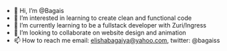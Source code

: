 - 👋 Hi, I’m @Bagais
- 👀 I’m interested in learning to create clean and functional code
- 🌱 I’m currently learning to be a fullstack developer with Zuri/Ingress
- 💞️ I’m looking to collaborate on website design and animation
- 📫 How to reach me email: elishabagaiya@yahoo.com, twitter: @bagaiss

<!---
Bagais/Bagais is a ✨ special ✨ repository because its `README.md` (this file) appears on your GitHub profile.
You can click the Preview link to take a look at your changes.
--->
